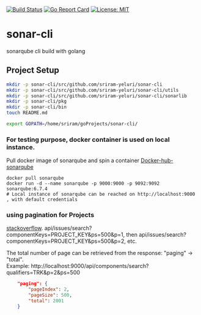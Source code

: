 [![Build Status](https://travis-ci.com/sriram-yeluri/sonar-cli.svg?branch=master)](https://travis-ci.com/sriram-yeluri/sonar-cli)
[![Go Report Card](https://goreportcard.com/badge/github.com/sriram-yeluri/sonar-cli)](https://goreportcard.com/report/github.com/sriram-yeluri/sonar-cli)
[![License: MIT](https://img.shields.io/badge/License-MIT-yellow.svg)](https://opensource.org/licenses/MIT)

# sonar-cli
sonarqube cli build with golang

## Project Setup

```sh
mkdir -p sonar-cli/src/github.com/sriram-yeluri/sonar-cli  
mkdir -p sonar-cli/src/github.com/sriram-yeluri/sonar-cli/utils  
mkdir -p sonar-cli/src/github.com/sriram-yeluri/sonar-cli/sonarlib  
mkdir -p sonar-cli/pkg  
mkdir -p sonar-cli/bin  
touch README.md  

export GOPATH=/home/sriram/goProjects/sonar-cli/  
```
### For testing purpose, docker container is used on local instance.  
Pull docker image of sonarqube and spin a container
[Docker-hub-sonarqube](https://hub.docker.com/_/sonarqube/)  
```
docker pull sonarqube  
docker run -d --name sonarqube -p 9000:9000 -p 9092:9092 sonarqube:6.7.4 
# Local instance of sonarqube can be reached on http://localhost:9000 , with default credentials
```

### using pagination for Projects
[stackoverflow](https://stackoverflow.com/questions/47889780/how-to-get-more-than-500-issues-from-sonarqube-api). 
api/issues/search?componentKeys=PROJECT_KEY&ps=500&p=1,
then api/issues/search?componentKeys=PROJECT_KEY&ps=500&p=2, etc.

The total number of page can be retrieved from the response:  "paging" -> "total".  
Example:
http://localhost:9000/api/components/search?qualifiers=TRK&p=2&ps=500

```json
	"paging": {
		"pageIndex": 2,
		"pageSize": 500,
		"total": 2001
	}
```

	
